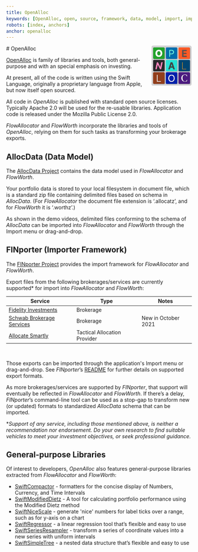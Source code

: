 ```yaml
---
title: OpenAlloc
keywords: [OpenAlloc, open, source, framework, data, model, import, importer]
robots: [index, anchors]
anchor: openalloc
---
```


<img align="right" src="/images/openalloc_icon.png" width="110" height="110"/>
# OpenAlloc

[OpenAlloc](https://github.com/openalloc) is family of libraries and tools, both general-purpose and with an special emphasis on investing.

At present, all of the code is written using the Swift Language, originally a proprietary language from Apple, but now itself open sourced.

All code in _OpenAlloc_ is published with standard open source licenses. Typically Apache 2.0 will be used for the re-usable libraries. Application code is released under the Mozilla Public License 2.0.

_FlowAllocator_ and _FlowWorth_ incorporate the libraries and tools of _OpenAlloc_, relying on them for such tasks as transforming your brokerage exports.

## AllocData (Data Model)

The [AllocData Project](https://github.com/openalloc/AllocData) contains the data model used in _FlowAllocator_ and _FlowWorth_.

Your portfolio data is stored to your local filesystem in document file, which is a standard zip file containing delimited files based on schema in _AllocData_. (For _FlowAllocator_ the document file extension is ‘.allocatz’, and for _FlowWorth_ it is ‘.worthz’.)

As shown in the demo videos, delimited files conforming to the schema of _AllocData_ can be imported into _FlowAllocator_ and _FlowWorth_ through the Import menu or drag-and-drop.

## FINporter (Importer Framework)

The [FINporter Project](https://github.com/openalloc/FINporter) provides the import framework for _FlowAllocator_ and _FlowWorth_. 

Export files from the following brokerages/services are currently supported\* for import into _FlowAllocator_ and _FlowWorth_: 

<div class="special_table"></div>

| Service | Type | Notes |
| ------- | ---- | ------- |
| [Fidelity Investments](https://fidelity.com) | Brokerage | |
| [Schwab Brokerage Services](https://schwab.com) | Brokerage | New in October 2021 |
| [Allocate Smartly](https://allocatesmartly.com) | Tactical Allocation Provider | |

<br/>

Those exports can be imported through the application's Import menu or drag-and-drop. See _FINporter_’s [README](https://github.com/openalloc/FINporter) for further details on supported export formats.

As more brokerages/services are supported by _FINporter_, that support will eventually be reflected in _FlowAllocator_ and _FlowWorth_. If there’s a delay, _FINporter_’s command-line tool can be used as a stop-gap to transform new (or updated) formats to standardized _AllocData_ schema that can be imported.

\*_Support of any service, including those mentioned above, is neither a recommendation nor endorsement. Do your own research to find suitable vehicles to meet your investment objectives, or seek professional guidance._

## General-purpose Libraries

Of interest to developers, _OpenAlloc_ also features general-purpose libraries extracted from _FlowAllocator_ and _FlowWorth_:

* [SwiftCompactor](https://github.com/openalloc/SwiftCompactor) - formatters for the concise display of Numbers, Currency, and Time Intervals
* [SwiftModifiedDietz](https://github.com/openalloc/SwiftModifiedDietz) - A tool for calculating portfolio performance using the Modified Dietz method
* [SwiftNiceScale](https://github.com/openalloc/SwiftNiceScale) - generate 'nice' numbers for label ticks over a range, such as for y-axis on a chart
* [SwiftRegressor](https://github.com/openalloc/SwiftRegressor) - a linear regression tool that’s flexible and easy to use
* [SwiftSeriesResampler](https://github.com/openalloc/SwiftSeriesResampler) - transform a series of coordinate values into a new series with uniform intervals
* [SwiftSimpleTree](https://github.com/openalloc/SwiftSimpleTree) - a nested data structure that’s flexible and easy to use


